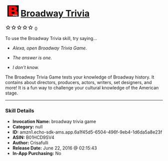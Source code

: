 # &nbsp;<img src="skill_icon" alt="Broadway Trivia icon" width="36"> [Broadway Trivia](http://alexa.amazon.com/#skills/amzn1.echo-sdk-ams.app.6a1f45d5-6504-496f-9eb4-1d6da5a8e23f)
![0 stars](../../images/ic_star_border_black_18dp_1x.png)![0 stars](../../images/ic_star_border_black_18dp_1x.png)![0 stars](../../images/ic_star_border_black_18dp_1x.png)![0 stars](../../images/ic_star_border_black_18dp_1x.png)![0 stars](../../images/ic_star_border_black_18dp_1x.png) 0

To use the Broadway Trivia skill, try saying...

* *Alexa, open Broadway Trivia Game.*

* *The answer is one.*

* *I don't know.*

The Broadway Trivia Game tests your knowledge of Broadway history. It contains about directors, producers, actors, writers, set designers, and more! It is a fun way to challenge your cultural knowledge of the American stage.

***

### Skill Details

* **Invocation Name:** broadway trivia game
* **Category:** null
* **ID:** amzn1.echo-sdk-ams.app.6a1f45d5-6504-496f-9eb4-1d6da5a8e23f
* **ASIN:** B01HCD9SV4
* **Author:** Crisafulli
* **Release Date:** June 22, 2016 @ 02:15:43
* **In-App Purchasing:** No
